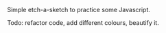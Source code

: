 Simple etch-a-sketch to practice some Javascript. 

Todo: refactor code, add different colours, beautify it.
